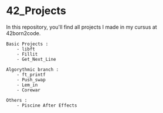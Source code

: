 # 42_Projects
In this repository, you'll find all projects I made in my cursus at 42born2code.

	Basic Projects :
		- libft
		- Fillit
		- Get_Next_Line

	Algorythmic branch :
		- ft_printf
		- Push_swap
		- Lem_in
		- Corewar

	Others :
		- Piscine After Effects
